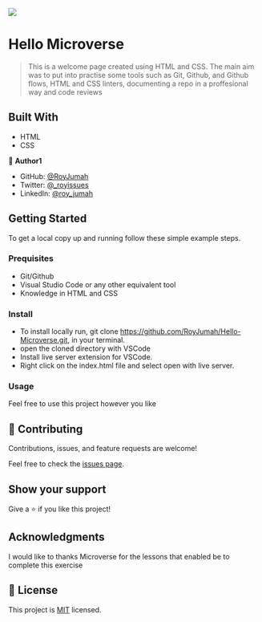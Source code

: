 ![](https://img.shields.io/badge/Microverse-blueviolet)

# Hello Microverse

> This is a welcome page created using HTML and CSS. The main aim was to put into practise some tools such as Git, Github, and Github flows, HTML and CSS linters, documenting a repo in a proffesional way and code reviews

## Built With

- HTML
- CSS

👤 **Author1**

- GitHub: [@RoyJumah](https://github.com/RoyJumah)
- Twitter: [@_royissues](https://twitter.com/_royissues)
- LinkedIn: [@roy_jumah](www.linkedin.com/in/roy-jumah)

## Getting Started

To get a local copy up and running follow these simple example steps.

### Prequisites

- Git/Github
- Visual Studio Code or any other equivalent tool
- Knowledge in HTML and CSS


### Install
- To install locally run, git clone https://github.com/RoyJumah/Hello-Microverse.git, in your terminal.
- open the cloned directory with VSCode
- Install live server extension for VSCode.
- Right click on the index.html file and select open with live server.


### Usage

 Feel free to use this project however you like

## 🤝 Contributing

Contributions, issues, and feature requests are welcome!

Feel free to check the [issues page](../../issues/).

## Show your support

Give a ⭐️ if you like this project!

## Acknowledgments

I would like to thanks Microverse for the lessons that enabled be to complete this exercise

## 📝 License

This project is [MIT](./LICENSE) licensed.

